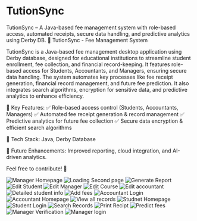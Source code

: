 # TutionSync
TutionSync – A Java-based fee management system with role-based access, automated receipts, secure data handling, and predictive analytics using Derby DB. 🚀
TutionSync - Fee Management System

TutionSync is a Java-based fee management desktop application using Derby database, designed for educational institutions to streamline student enrollment, fee collection, and financial record-keeping. It features role-based access for Students, Accountants, and Managers, ensuring secure data handling. The system automates key processes like fee receipt generation, financial record management, and future fee prediction. It also integrates search algorithms, encryption for sensitive data, and predictive analytics to enhance efficiency.

🚀 Key Features:
✅ Role-based access control (Students, Accountants, Managers)
✅ Automated fee receipt generation & record management
✅ Predictive analytics for future fee collection
✅ Secure data encryption & efficient search algorithms

🔗 Tech Stack: Java, Derby Database

📌 Future Enhancements: Improved reporting, cloud integration, and AI-driven analytics.

Feel free to contribute! 🚀

![Manager Homepage](https://github.com/user-attachments/assets/a853028d-2b94-4ec4-bf46-9cae8145c34d)
![Loading Second page](https://github.com/user-attachments/assets/88b22b40-3a66-4fc3-996b-bfb99738122c)
![Generate Report](https://github.com/user-attachments/assets/c2c96e0e-d4f3-4499-bd4c-8e3daf5f090a)
![Edit Student](https://github.com/user-attachments/assets/591152c2-6332-4f28-8e59-5fc710efff35)
![Edit Manager](https://github.com/user-attachments/assets/ac20f710-1029-43f4-95e8-752d38432784)
![Edit Course](https://github.com/user-attachments/assets/9117b6b7-fae3-4ac9-9a2f-2013f7d33a87)
![Edit accountant](https://github.com/user-attachments/assets/672e9c96-fbb2-433e-8721-a5d937609377)
![Detailed student info](https://github.com/user-attachments/assets/1fc666cf-14c6-4e17-bfbe-1ecbb9fce713)
![Add fees](https://github.com/user-attachments/assets/044cfb03-09de-4419-bfbf-f57b2dcd62f0)
![Accountant Login](https://github.com/user-attachments/assets/9e450e46-b87e-4034-9445-780bd57387a7)
![Accountant Homepage](https://github.com/user-attachments/assets/318df6d9-704a-40d1-87d2-253d7c64e69a)
![View all records](https://github.com/user-attachments/assets/ce7414e0-a61a-4fde-9731-fb6539cff706)
![Studnet Homepage](https://github.com/user-attachments/assets/6232fcf9-ace0-42d5-af34-c6ea3f660ae1)
![Student Login](https://github.com/user-attachments/assets/dba437c0-74f7-4dbc-b5b4-3c251fb91d2a)
![Search Records](https://github.com/user-attachments/assets/f6a25cfb-1804-49ea-9310-23b96db9bfb9)
![Print Recipt](https://github.com/user-attachments/assets/bceacca6-a65e-4d2b-8598-6a569e81b2f2)
![Predict fees](https://github.com/user-attachments/assets/f4983686-621d-4810-88b3-a396bcfdc57b)
![Manager Verification](https://github.com/user-attachments/assets/5cd384c6-c15e-4c10-b28b-9d7fba964078)
![Manager login](https://github.com/user-attachments/assets/c524dec8-63a5-4819-a692-3e13c2ae021a)





